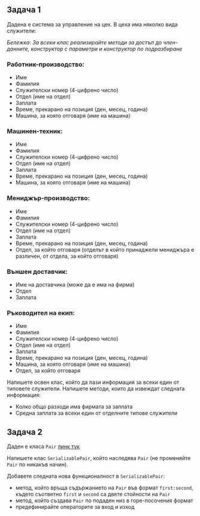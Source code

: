 ## Задача 1

Дадена е система за управление на цех. В цеха има няколко вида служители:

*Бележка: За всеки клас реализирайте методи за достъп до член-данните, конструктор с параметри и конструктор по подразбиране*

### Работник-производство:

- Име
- Фамилия
- Служителски номер (4-цифрено число)
- Отдел (име на отдел)
- Заплата
- Време, прекарано на позиция (ден, месец, година)
- Машина, за която отговаря (име на машина)

### Машинен-техник:

- Име
- Фамилия
- Служителски номер (4-цифрено число)
- Отдел (име на отдел)
- Заплата
- Време, прекарано на позиция (ден, месец, година)
- Машина, за която отговаря (име на машина)

### Мениджър-производство:

- Име
- Фамилия
- Служителски номер (4-цифрено число)
- Отдел (име на отдел)
- Заплата
- Време, прекарано на позиция (ден, месец, година)
- Отдел, за който отговаря (отделът в който принаджели мениджъра е различен, от отдела, за който отговаря)

### Външен доставчик:

- Име на доставчика (може да е има на фирма)
- Отдел
- Заплата

### Ръководител на екип:

- Име
- Фамилия
- Служителски номер (4-цифрено число)
- Отдел (име на отдел)
- Заплата
- Време, прекарано на позиция (ден, месец, година)
- Машина, за която отговаря (име на машина)
- Отдел, за който отговаря

Напишете освен клас, който да пази информация за всеки един от типовете служители. Напишете методи, които да извеждат следната информация:

- Колко общо разходи има фирмата за заплата
- Средна заплата за всеки един от отделните типове служители

## Задача 2

Даден е класа `Pair` [линк тук](https://github.com/lyubolp/OOP-SI-2021/blob/main/week06/code/pair.hpp)

Напишете клас `SerializablePair`, който наследява `Pair` (не променяйте `Pair` по никакъв начин).

Добавете следната нова функционалност в `SerializablePair`:

- метод, който връща съдържанието на `Pair` във формат `first:second`, където съответно `first` и `second` са двете стойности на `Pair`
- метод, който създава `Pair` по подаден низ в горе-посочения формат
- предефинирайте операторите за вход и изход

